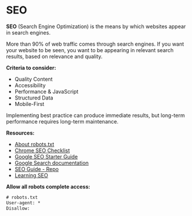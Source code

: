 # SEO

**SEO** (Search Engine Optimization) is the means by which websites appear in search engines.

More than 90% of web traffic comes through search engines. If you want your website to be seen, you want to be appearing in relevant search results, based on relevance and quality.

**Criteria to consider:**

- Quality Content
- Accessibility
- Performance & JavaScript
- Structured Data
- Mobile-First

Implementing best practice can produce immediate results, but long-term performance requires long-term maintenance.

**Resources:**

- [About robots.txt](https://www.robotstxt.org/robotstxt.html)
- [Chrome SEO Checklist](https://developer.chrome.com/docs/lighthouse/seo/)
- [Google SEO Starter Guide](https://developers.google.com/search/docs/fundamentals/seo-starter-guide#:~:text=SEO%20%2D%20Search%20engine%20optimization%3A%20the,our%20presence%20on%20the%20web.)
- [Google Search documentation](https://developers.google.com/search/docs)
- [SEO Guide - Repo](https://github.com/seo/guide)
- [Learning SEO](https://learningseo.io/)

**Allow all robots complete access:**

```txt
# robots.txt
User-agent: *
Disallow:
```
